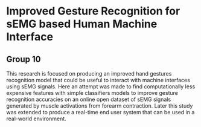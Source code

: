 # Improved Gesture Recognition for sEMG based Human Machine Interface
## Group 10
This research is focused on producing an improved hand gestures recognition model that could be useful to interact with machine interfaces using sEMG signals.
Here an attempt was made to find computationally less expensive features with simple classifiers models to improve gesture recognition accuracies on an online open dataset of sEMG signals generated by muscle activations from forearm contraction. Later this study was extended to produce a real-time end user system that can be used in a real-world environment.
